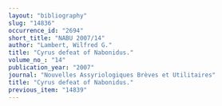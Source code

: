 ```yaml
---
layout: "bibliography"
slug: "14836"
occurrence_id: "2694"
short_title: "NABU 2007/14"
author: "Lambert, Wilfred G."
title: "Cyrus defeat of Nabonidus."
volume_no_: "14"
publication_year: "2007"
journal: "Nouvelles Assyriologiques Brèves et Utilitaires"
title: "Cyrus defeat of Nabonidus."
previous_item: "14839"
---
```

